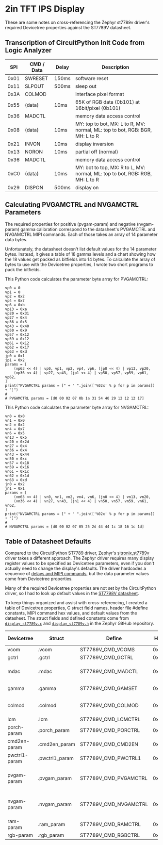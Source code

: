 <!-- SPDX-FileCopyrightText: Copyright 2025 Sam Blenny -->
<!-- SPDX-License-Identifier: Apache-2.0 -->

# 2in TFT IPS Display

These are some notes on cross-referencing the Zephyr st7789v driver's required
Devicetree properties against the ST7789V datasheet.


## Transcription of CircuitPython Init Code from Logic Analyzer

| SPI  | CMD / Data | Delay | Description |
| ---- | ---------- | ----- | ----------- |
| 0x01 | SWRESET    | 150ms | software reset |
| 0x11 | SLPOUT     | 500ms | sleep out |
| 0x3A | COLMOD     |       | interface pixel format |
| 0x55 | (data)     |  10ms | 65K of RGB data (0b101) at 16bit/pixel (0b101) |
| 0x36 | MADCTL     |       | memory data access control |
| 0x08 | (data)     |  10ms | MY: top to bot, MX: L to R, MV: normal, ML: top to bot, RGB: BGR, MH: L to R |
| 0x21 | INVON      |  10ms | display inversion |
| 0x13 | NORON      |  10ms | partial off (normal) |
| 0x36 | MADCTL     |       | memory data access control |
| 0xC0 | (data)     |  10ms | MY: bot to top, MX: R to L, MV: normal, ML: top to bot, RGB: RGB, MH: L to R |
| 0x29 | DISPON     | 500ms | display on |


## Calculating PVGAMCTRL and NVGAMCTRL Parameters

The required properties for positive (pvgam-param) and negative (nvgam-param)
gamma calibration correspond to the datasheet's PVGAMCTRL and NVGAMCTRL MIPI
commands. Each of those takes an array of 14 parameter data bytes.

Unfortunately, the datasheet doesn't list default values for the 14 parameter
bytes. Instead, it gives a table of 18 gamma levels and a chart showing how the
18 values get packed as bitfields into 14 bytes. To calculate the array of
bytes to use with the Devicetree properties, I wrote two short programs to pack
the bitfields.

This Python code calculates the parameter byte array for PVGAMCTRL:

```
vp0 = 0
vp1 = 0
vp2 = 0x2
vp4 = 0x7
vp6 = 0xb
vp13 = 0xa
vp20 = 0x31
vp27 = 0x4
vp36 = 0x5
vp43 = 0x40
vp50 = 0x9
vp57 = 0x12
vp59 = 0x12
vp61 = 0x12
vp62 = 0x17
vp63 = 0xd
jp0 = 0x1
jp1 = 0x2
params = [
    (vp63 << 4) | vp0, vp1, vp2, vp4, vp6, (jp0 << 4) | vp13, vp20,
    (vp36 << 4) | vp27, vp43, (jp1 << 4) | vp50, vp57, vp59, vp61, vp62,
]
print("PVGAMCTRL params = [" + " ".join(['%02x' % p for p in params]) + "]")
#
# PVGAMCTRL params = [d0 00 02 07 0b 1a 31 54 40 29 12 12 12 17]
```

This Python code calculates the parameter byte array for NVGAMCTRL:

```
vn0 = 0x0
vn1 = 0x0
vn2 = 0x2
vn4 = 0x7
vn6 = 0x5
vn13 = 0x5
vn20 = 0x2d
vn27 = 0x4
vn36 = 0x4
vn43 = 0x44
vn50 = 0xc
vn57 = 0x18
vn59 = 0x16
vn61 = 0x1c
vn62 = 0x1d
vn63 = 0xd
jn0 = 0x2
jn1 = 0x1
params = [
    (vn63 << 4) | vn0, vn1, vn2, vn4, vn6, (jn0 << 4) | vn13, vn20,
    (vn36 << 4) | vn27, vn43, (jn1 << 4) | vn50, vn57, vn59, vn61, vn62,
]
print("NVGAMCTRL params = [" + " ".join(['%02x' % p for p in params]) + "]")
#
# NVGAMCTRL params = [d0 00 02 07 05 25 2d 44 44 1c 18 16 1c 1d]
```


## Table of Datasheet Defaults

Compared to the CircuitPython ST7789 driver, Zephyr's
[sitronix,st7789v](https://docs.zephyrproject.org/latest/build/dts/api/bindings/display/sitronix%2Cst7789v.html)
driver takes a different approach. The Zephyr driver requires many display
register values to be specified as Devicetree parameters, even if you don't
actually need to change the display's defaults. The driver hardcodes a sequence
of
[delays and MIPI commands](https://github.com/zephyrproject-rtos/zephyr/blob/v4.0.0/drivers/display/display_st7789v.c#L321-L339),
but the data parameter values come from Devicetree properties.

Many of the required Devicetree properties are not set by the CircuitPython
driver, so I had to look up default values in the
[ST7798V datasheet](https://newhavendisplay.com/content/datasheets/ST7789V.pdf).

To keep things organized and assist with cross-referencing, I created a table
of Devicetree properties, C struct field names, header file #define constants,
MIPI command hex values, and default values from the datasheet. The struct
fields and defined constants come from
[`display_st7789v.c`](https://github.com/zephyrproject-rtos/zephyr/blob/v4.1.0-rc3/drivers/display/display_st7789v.c)
and
[`display_st7789v.h`](https://github.com/zephyrproject-rtos/zephyr/blob/v4.1.0-rc3/drivers/display/display_st7789v.h)
in the Zephyr GitHub repository.

| Devicetree    | Struct          | Define                  | Hex  | Datasheet Default                         |
| ------------- | --------------- | ----------------------- | ---- | ----------------------------------------- |
| vcom          | .vcom           | ST7789V\_CMD\_VCOMS     | 0xbb | 0x20                                      |
| gctrl         | .gctrl          | ST7789V\_CMD\_GCTRL     | 0xb7 | 0x35                                      |
| mdac          | .mdac           | ST7789V\_CMD\_MADCTL    | 0x36 | use CircuitPython 0x0C                    |
| gamma         | .gamma          | ST7789V\_CMD\_GAMSET    | 0x26 | 0x01 (gamma 2.2)                          |
| colmod        | .colmod         | ST7789V\_CMD\_COLMOD    | 0x3a | use CircuitPython 0x55                    |
| lcm           | .lcm            | ST7789V\_CMD\_LCMCTRL   | 0xc0 | 0x2C                                      |
| porch-param   | .porch\_param   | ST7789V\_CMD\_PORCTRL   | 0xb2 | 0C 0C 00 33 33                            |
| cmd2en-param  | .cmd2en\_param  | ST7789V\_CMD\_CMD2EN    | 0xdf | 5A 69 02 00                               |
| pwctrl1-param | .pwctrl1\_param | ST7789V\_CMD\_PWCTRL1   | 0xd0 | A4 81                                     |
| pvgam-param   | .pvgam\_param   | ST7789V\_CMD\_PVGAMCTRL | 0xe0 | d0 00 02 07 0b 1a 31 54 40 29 12 12 12 17 |
| nvgam-param   | .nvgam\_param   | ST7789V\_CMD\_NVGAMCTRL | 0xe1 | d0 00 02 07 05 25 2d 44 44 1c 18 16 1c 1d |
| ram-param     | .ram\_param     | ST7789V\_CMD\_RAMCTRL   | 0xb0 | 00 f0                                     |
| rgb-param     | .rgb\_param     | ST7789V\_CMD\_RGBCTRL   | 0xb1 | 40 02 14                                  |
